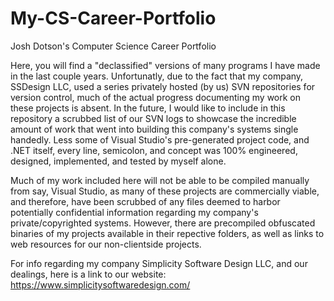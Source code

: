 # My-CS-Career-Portfolio
Josh Dotson's Computer Science Career Portfolio

Here, you will find a "declassified" versions of many programs I have made in the last couple years. Unfortunatly, due to the fact that my company, SSDesign LLC, used a series privately hosted (by us) SVN repositories for version control, much of the actual progress documenting my work on these projects is absent. In the future, I would like to include in this repository a scrubbed list of our SVN logs to showcase the incredible amount of work that went into building this company's systems single handedly. Less some of Visual Studio's pre-generated project code, and .NET itself, every line, semicolon, and concept was 100% engineered, designed, implemented, and tested by myself alone.

Much of my work included here will not be able to be compiled manually from say, Visual Studio, as many of these projects are commercially viable, and therefore, have been scrubbed of any files deemed to harbor potentially confidential information regarding my company's private/copyrighted systems. However, there are precompiled obfuscated binaries of my projects available in their repective folders, as well as links to web resources for our non-clientside projects. 

For info regarding my company Simplicity Software Design LLC, and our dealings, here is a link to our website:
https://www.simplicitysoftwaredesign.com/
